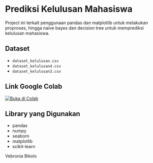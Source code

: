 # Prediksi Kelulusan Mahasiswa

Project ini terkait penggunaan pandas dan matplotlib untuk melakukan proproses, hingga naive bayes dan decision tree untuk memprediksi kelulusan mahasiswa.

##  Dataset

* `dataset_kelulusan.csv`
* `dataset_kelulusan4.csv`
* `dataset_kelulusan3.csv`

##  Link Google Colab

[![Buka di Colab](https://colab.research.google.com/assets/colab-badge.svg)](https://colab.research.google.com/github/vero941/Prediksi-Kelulusan/blob/main/KelulusanMahasiswa.ipynb)

## Library yang Digunakan

* pandas
* numpy
* seaborn
* matplotlib
* scikit-learn

Vebronia Bikolo